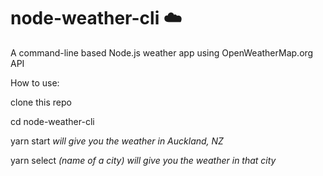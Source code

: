 # node-weather-cli ☁️

A command-line based Node.js weather app using OpenWeatherMap.org API 

How to use:

clone this repo

cd node-weather-cli

yarn start 
*will give you the weather in Auckland, NZ*

yarn select *(name of a city) will give you the weather in that city*
